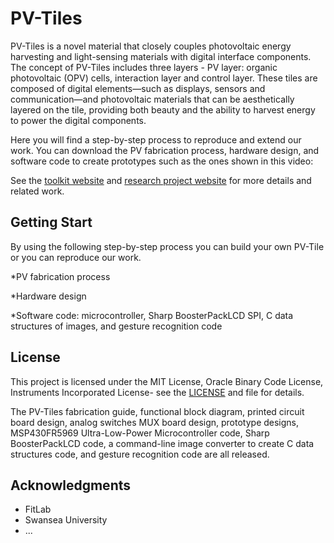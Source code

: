 # PV-Tiles
PV-Tiles is a novel material that closely couples photovoltaic energy harvesting and light-sensing materials with digital interface components. The concept of PV-Tiles includes three layers - PV layer: organic photovoltaic (OPV) cells, interaction layer and control layer. These tiles are composed of digital elements—such as displays, sensors and communication—and photovoltaic materials that can be aesthetically layered on the tile, providing both beauty and the ability to harvest energy to power the digital components.


Here you will find a step-by-step process to reproduce and extend our work. You can download the PV fabrication process, hardware design, and software code to create prototypes such as the ones shown in this video:

See the [toolkit website](https://deliot.me/toolkit.html) and [research project website](https://deliot.me) for more details and related work.
## Getting Start
By using the following step-by-step process you can build your own PV-Tile or you can reproduce our work. 

*PV fabrication process

*Hardware design

*Software code: microcontroller, Sharp BoosterPackLCD SPI, C data structures of images, and gesture recognition code


## License

This project is licensed under the MIT License, Oracle Binary Code License, Instruments Incorporated License- see the [LICENSE](LICENSE) and file for details.

The PV-Tiles fabrication guide, functional block diagram, printed circuit board design, analog switches MUX board design, prototype designs, MSP430FR5969 Ultra-Low-Power Microcontroller code, Sharp BoosterPackLCD code, a command-line image converter to create C data structures code, and gesture recognition code are all released. 


## Acknowledgments

* FitLab
* Swansea University
* ...
